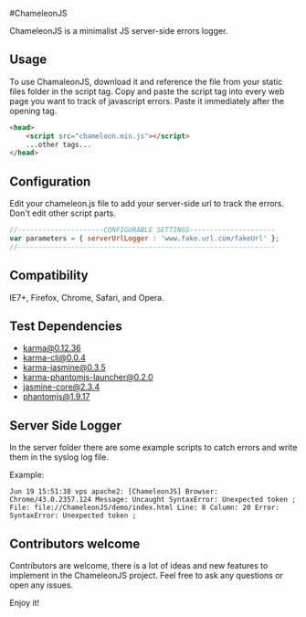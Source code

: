 #ChameleonJS

ChameleonJS is a minimalist JS server-side errors logger.

## Usage

To use ChamaleonJS, download it and reference the file from your static files folder in the script tag.
Copy and paste the script tag into every web page you want to track of javascript errors. Paste it immediately after the opening <head> tag.

```html
<head>
    <script src="chameleon.min.js"></script>
    ...other tags...
</head>
```

## Configuration

Edit your chameleon.js file to add your server-side url to track the errors.
Don't edit other script parts.

```javascript
//---------------------CONFIGURABLE SETTINGS---------------------
var parameters = { serverUrlLogger : 'www.fake.url.com/fakeUrl' };
//---------------------------------------------------------------
```

## Compatibility

IE7+, Firefox, Chrome, Safari, and Opera.

## Test Dependencies

- karma@0.12.36
- karma-cli@0.0.4
- karma-jasmine@0.3.5
- karma-phantomjs-launcher@0.2.0
- jasmine-core@2.3.4
- phantomjs@1.9.17

## Server Side Logger

In the server folder there are some example scripts to catch errors and write them in the syslog log file.

Example:
```
Jun 19 15:51:38 vps apache2: [ChameleonJS] Browser: Chrome/43.0.2357.124 Message: Uncaught SyntaxError: Unexpected token ; File: file://ChameleonJS/demo/index.html Line: 8 Column: 20 Error: SyntaxError: Unexpected token ;
```

## Contributors welcome

Contributors are welcome, there is a lot of ideas and new features to implement in the ChameleonJS project.
Feel free to ask any questions or open any issues.

Enjoy it!

